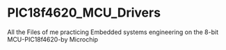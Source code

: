 # PIC18f4620_MCU_Drivers
All the Files of me practicing Embedded systems engineering on the 8-bit MCU-PIC18f4620-by Microchip 
